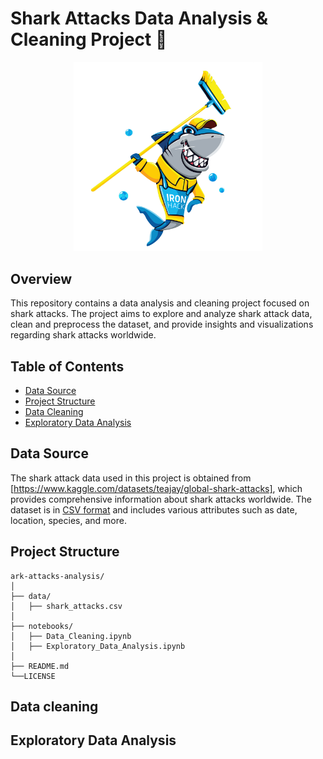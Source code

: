 # Shark Attacks Data Analysis & Cleaning Project 🦈

<p align="center">
  <img src="/static/shark.png" width="60%" />
</p>


## Overview

This repository contains a data analysis and cleaning project focused on shark attacks. The project aims to explore and analyze shark attack data, clean and preprocess the dataset, and provide insights and visualizations regarding shark attacks worldwide.

## Table of Contents

- [Data Source](#data-source)
- [Project Structure](#project-structure)
- [Data Cleaning](#data-cleaning)
- [Exploratory Data Analysis](#exploratory-data-analysis)

## Data Source<a id="data-source"></a>

The shark attack data used in this project is obtained from [https://www.kaggle.com/datasets/teajay/global-shark-attacks], which provides comprehensive information about shark attacks worldwide. The dataset is in [CSV format](data/shark_attacks.csv) and includes various attributes such as date, location, species, and more.

## Project Structure<a id="project-structure"></a>

```plaintext
ark-attacks-analysis/
│
├── data/
│   ├── shark_attacks.csv
│
├── notebooks/
│   ├── Data_Cleaning.ipynb
│   ├── Exploratory_Data_Analysis.ipynb
│
├── README.md
└──LICENSE
```
## Data cleaning<a id="data-cleaning"></a>
## Exploratory Data Analysis<a id="exploratory-data-analysis"></a>
